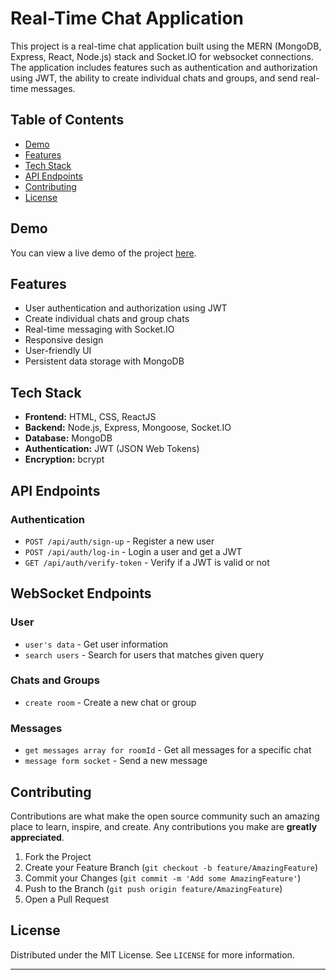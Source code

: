 # Real-Time Chat Application

This project is a real-time chat application built using the MERN (MongoDB, Express, React, Node.js) stack and Socket.IO for websocket connections. The application includes features such as authentication and authorization using JWT, the ability to create individual chats and groups, and send real-time messages.

## Table of Contents

- [Demo](#demo)
- [Features](#features)
- [Tech Stack](#tech-stack)
- [API Endpoints](#api-endpoints)
- [Contributing](#contributing)
- [License](#license)

## Demo

You can view a live demo of the project [here](https://real-time-chat-application-frontend-lac.vercel.app/).

## Features

- User authentication and authorization using JWT
- Create individual chats and group chats
- Real-time messaging with Socket.IO
- Responsive design
- User-friendly UI
- Persistent data storage with MongoDB

## Tech Stack

- **Frontend:** HTML, CSS, ReactJS
- **Backend:** Node.js, Express, Mongoose, Socket.IO
- **Database:** MongoDB
- **Authentication:** JWT (JSON Web Tokens)
- **Encryption:** bcrypt

## API Endpoints

### Authentication

- `POST /api/auth/sign-up` - Register a new user
- `POST /api/auth/log-in` - Login a user and get a JWT
- `GET /api/auth/verify-token` - Verify if a JWT is valid or not

## WebSocket Endpoints

### User
- `user's data` - Get user information
- `search users` - Search for users that matches given query

### Chats and Groups

- `create room` - Create a new chat or group

### Messages

- `get messages array for roomId` - Get all messages for a specific chat
- `message form socket` - Send a new message

## Contributing

Contributions are what make the open source community such an amazing place to learn, inspire, and create. Any contributions you make are **greatly appreciated**.

1. Fork the Project
2. Create your Feature Branch (`git checkout -b feature/AmazingFeature`)
3. Commit your Changes (`git commit -m 'Add some AmazingFeature'`)
4. Push to the Branch (`git push origin feature/AmazingFeature`)
5. Open a Pull Request

## License

Distributed under the MIT License. See `LICENSE` for more information.

---
